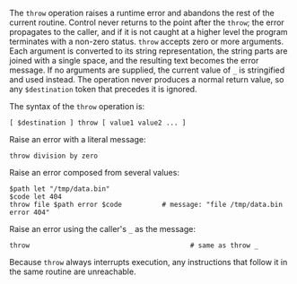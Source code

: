 The `throw` operation raises a runtime error and abandons the rest of the 
current routine. Control never returns to the point after the `throw`; the 
error propagates to the caller, and if it is not caught at a higher level the 
program terminates with a non-zero status. `throw` accepts zero or more 
arguments. Each argument is converted to its string representation, the string 
parts are joined with a single space, and the resulting text becomes the error 
message. If no arguments are supplied, the current value of `_` is stringified 
and used instead. The operation never produces a normal return value, so any 
`$destination` token that precedes it is ignored.

The syntax of the `throw` operation is:

```
[ $destination ] throw [ value1 value2 ... ]
```

Raise an error with a literal message:

```
throw division by zero
```

Raise an error composed from several values:

```
$path let "/tmp/data.bin"
$code let 404
throw file $path error $code          # message: "file /tmp/data.bin error 404"
```

Raise an error using the caller's `_` as the message:

```
throw                                        # same as throw _
```

Because `throw` always interrupts execution, any instructions that follow it in 
the same routine are unreachable.
